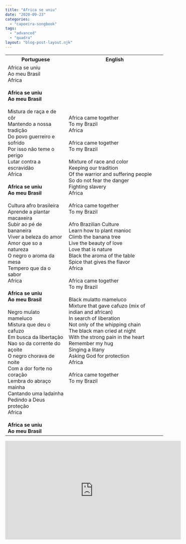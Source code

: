 ```yaml
---
title: "Africa se uniu"
date: "2020-09-23"
categories: 
  - "capoeira-songbook"
tags: 
  - "advanced"
  - "quadra"
layout: "blog-post-layout.njk"
---
```


<table class="capoeira-table">
    <tr class="header-row">
        <th>Portuguese</th>
        <th>English</th>
    </tr>
    <tr>
        <td>Africa se uniu<br>
        Ao meu Brasil<br>
        Africa<br>
        <br>
        <strong>Africa se uniu<br>
        Ao meu Brasil</strong><br>
        <br>
        Mistura de raça e de côr<br>
        Mantendo a nossa tradição<br>
        Do povo guerreiro e sofrido<br>
        Por isso não teme o perigo<br>
        Lutar contra a escravidão<br>
        Africa<br>
        <br>
        <strong>Africa se uniu<br>
        Ao meu Brasil</strong><br>
        <br>
        Cultura afro brasileira<br>
        Aprende a plantar macaxeira<br>
        Subir ao pé de bananeira<br>
        Viver a beleza do amor<br>
        Amor que so a natureza<br>
        O negro o aroma da mesa<br>
        Tempero que da o sabor<br>
        Africa<br>
        <br>
        <strong>Africa se uniu<br>
        Ao meu Brasil</strong><br>
        <br>
        Negro mulato mameluco<br>
        Mistura que deu o cafuzo<br>
        Em busca da libertação<br>
        Nao so da corrente do açoite<br>
        O negro chorava de noite<br>
        Com a dor forte no coração<br>
        Lembra do abraço mainha<br>
        Cantando uma ladainha<br>
        Pedindo a Deus proteção<br>
        Africa<br>
        <br>
        <strong>Africa se uniu<br>
        Ao meu Brasil</strong></td>
        <td>Africa came together<br>
        To my Brazil<br>
        Africa<br>
        <br>
        Africa came together<br>
        To my Brazil<br>
        <br>
        Mixture of race and color<br>
        Keeping our tradition<br>
        Of the warrior and suffering people<br>
        So do not fear the danger<br>
        Fighting slavery<br>
        Africa<br>
        <br>
        Africa came together<br>
        To my Brazil<br>
        <br>
        Afro Brazilian Culture<br>
        Learn how to plant manioc<br>
        Climb the banana tree<br>
        Live the beauty of love<br>
        Love that is nature<br>
        Black the aroma of the table<br>
        Spice that gives the flavor<br>
        Africa<br>
        <br>
        Africa came together<br>
        To my Brazil<br>
        <br>
        Black mulatto mameluco<br>
        Mixture that gave cafuzo (mix of indian and african)<br>
        In search of liberation<br>
        Not only of the whipping chain<br>
        The black man cried at night<br>
        With the strong pain in the heart<br>
        Remember my hug<br>
        Singing a litany<br>
        Asking God for protection<br>
        Africa<br>
        <br>
        Africa came together<br>
        To my Brazil</td>
    </tr>
</table>

<iframe width="560" height="315" src="https://www.youtube.com/embed/6GCFWC9KPcE" title="YouTube video player" frameborder="0" allow="accelerometer; autoplay; clipboard-write; encrypted-media; gyroscope; picture-in-picture" allowfullscreen></iframe>